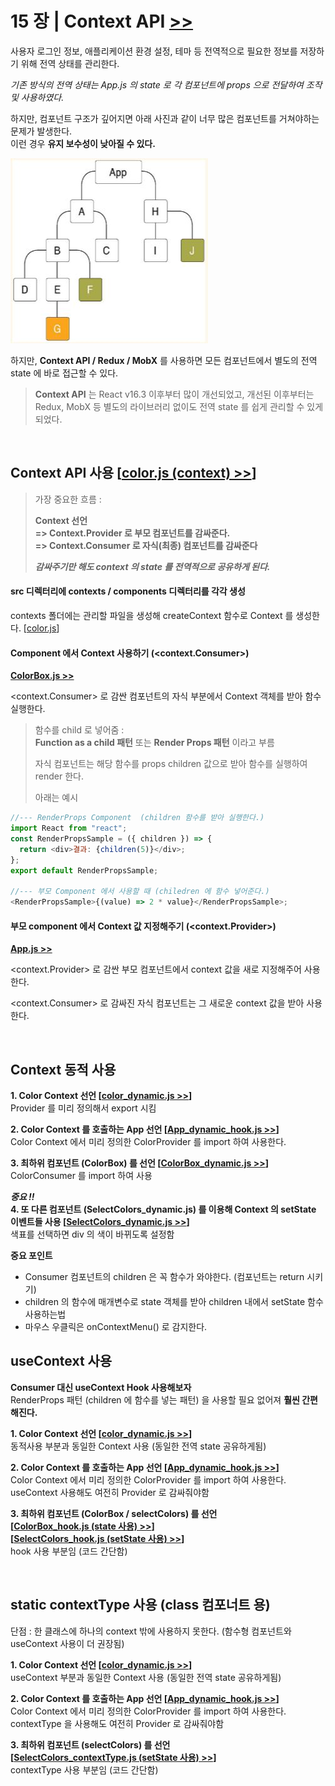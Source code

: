 # 15 장 | Context API [>>](./15/context-tutorial)

사용자 로그인 정보, 애플리케이션 환경 설정, 테마 등 전역적으로 필요한 정보를 저장하기 위해 전역 상태를 관리한다.

_기존 방식의 전역 상태는 App.js 의 state 로 각 컴포넌트에 props 으로 전달하여 조작 및 사용하였다._

하지만, 컴포넌트 구조가 깊어지면 아래 사진과 같이 너무 많은 컴포넌트를 거쳐야하는 문제가 발생한다.  
이런 경우 **유지 보수성이 낮아질 수 있다.**

![complexCompo.JPG](./ref/complexCompo.JPG)

하지만, **Context API / Redux / MobX** 를 사용하면 모든 컴포넌트에서 별도의 전역 state 에 바로 접근할 수 있다.

> **Context API** 는 React v16.3 이후부터 많이 개선되었고,
> 개선된 이후부터는 Redux, MobX 등 별도의 라이브러리 없이도 전역 state 를 쉽게 관리할 수 있게 되었다.

<br/>

## Context API 사용 [[color.js (context) >>](./contexts/color.js)]

> 가장 중요한 흐름 :
>
> **Context 선언  
> => Context.Provider 로 부모 컴포넌트를 감싸준다.  
> => Context.Consumer 로 자식(최종) 컴포넌트를 감싸준다**
>
> **_감싸주기만 해도 context 의 state 를 전역적으로 공유하게 된다._**

#### src 디렉터리에 contexts / components 디렉터리를 각각 생성

contexts 폴더에는 관리할 파일을 생성해 createContext 함수로 Context 를 생성한다. [[color.js](./src/contexts/color.js)]

#### Component 에서 Context 사용하기 (<context.Consumer>)

**[ColorBox.js >>](./src/components/ColorBox.js)**

<context.Consumer> 로 감싼 컴포넌트의 자식 부분에서 Context 객체를 받아 함수 실행한다.

> 함수를 child 로 넣어줌 :  
> **Function as a child 패턴** 또는 **Render Props 패턴** 이라고 부름
>
> 자식 컴포넌트는 해당 함수를 props children 값으로 받아 함수를 실행하여 render 한다.
>
> 아래는 예시

```javascript
//--- RenderProps Component  (children 함수를 받아 실행한다.)
import React from "react";
const RenderPropsSample = ({ children }) => {
  return <div>결과: {children(5)}</div>;
};
export default RenderPropsSample;

//--- 부모 Component 에서 사용할 때 (chiledren 에 함수 넣어준다.)
<RenderPropsSample>{(value) => 2 * value}</RenderPropsSample>;
```

#### 부모 component 에서 Context 값 지정해주기 (<context.Provider>)

**[App.js >>](./src/App.js)**

<context.Provider> 로 감싼 부모 컴포넌트에서 context 값을 새로 지정해주어 사용한다.

<context.Consumer> 로 감싸진 자식 컴포넌트는 그 새로운 context 값을 받아 사용한다.

<br/>

## Context 동적 사용

**1. Color Context 선언 [[color_dynamic.js >>](./src/contexts/color_dynamic.js)]**  
 Provider 를 미리 정의해서 export 시킴

**2. Color Context 를 호출하는 App 선언 [[App_dynamic_hook.js >>](./src/App_dynamic_hook.js)]**  
 Color Context 에서 미리 정의한 ColorProvider 를 import 하여 사용한다.

**3. 최하위 컴포넌트 (ColorBox) 를 선언 [[ColorBox_dynamic.js >>](./src/components/ColorBox_dynamic.js)]**  
 ColorConsumer 를 import 하여 사용

**_중요 !!_**  
**4. 또 다른 컴포넌트 (SelectColors_dynamic.js) 를 이용해 Context 의 setState 이벤트들 사용 [[SelectColors_dynamic.js >>](./src/components/SelectColors_dynamic.js)]**  
 색표를 선택하면 div 의 색이 바뀌도록 설정함

**중요 포인트**

- Consumer 컴포넌트의 children 은 꼭 함수가 와야한다. (컴포넌트는 return 시키기)
- children 의 함수에 매개변수로 state 객체를 받아 children 내에서 setState 함수 사용하는법
- 마우스 우클릭은 onContextMenu() 로 감지한다.

## useContext 사용

**Consumer 대신 useContext Hook 사용해보자**  
RenderProps 패턴 (children 에 함수를 넣는 패턴) 을 사용할 필요 없어져 **훨씬 간편해진다.**

**1. Color Context 선언 [[color_dynamic.js >>](./src/contexts/color_dynamic.js)]**  
 동적사용 부분과 동일한 Context 사용 (동일한 전역 state 공유하게됨)

**2. Color Context 를 호출하는 App 선언 [[App_dynamic_hook.js >>](https://github.com/seong7/React_study/blob/master/15/context-tutorial/src/App_dynamic_hook.js#L24)]**  
 Color Context 에서 미리 정의한 ColorProvider 를 import 하여 사용한다.  
 useContext 사용해도 여전히 Provider 로 감싸줘야함

**3. 최하위 컴포넌트 (ColorBox / selectColors) 를 선언**  
**[[ColorBox_hook.js (state 사용) >>](./src/components/ColorBox_hook.js)]**  
**[[SelectColors_hook.js (setState 사용) >>](./src/components/SelectColors_hook.js)]**  
 hook 사용 부분임 (코드 간단함)

<br/>

## static contextType 사용 (class 컴포너트 용)

단점 : 한 클래스에 하나의 context 밖에 사용하지 못한다. (함수형 컴포넌트와 useContext 사용이 더 권장됨)

**1. Color Context 선언 [[color_dynamic.js >>](./src/contexts/color_dynamic.js)]**  
 useContext 부분과 동일한 Context 사용 (동일한 전역 state 공유하게됨)

**2. Color Context 를 호출하는 App 선언 [[App_dynamic_hook.js >>](https://github.com/seong7/React_study/blob/master/15/context-tutorial/src/App_dynamic_hook.js#L28)]**  
 Color Context 에서 미리 정의한 ColorProvider 를 import 하여 사용한다.  
 contextType 을 사용해도 여전히 Provider 로 감싸줘야함

**3. 최하위 컴포넌트 (selectColors) 를 선언**  
**[[SelectColors_contextType.js (setState 사용) >>](./src/components/SelectColors_contextType.js)]**  
 contextType 사용 부분임 (코드 간단함)
